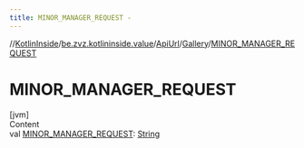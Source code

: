 ```yaml
---
title: MINOR_MANAGER_REQUEST -
---
```

//[KotlinInside](../../../index.md)/[be.zvz.kotlininside.value](../../index.md)/[ApiUrl](../index.md)/[Gallery](index.md)/[MINOR_MANAGER_REQUEST](-m-i-n-o-r_-m-a-n-a-g-e-r_-r-e-q-u-e-s-t.md)



# MINOR_MANAGER_REQUEST  
[jvm]  
Content  
val [MINOR_MANAGER_REQUEST](-m-i-n-o-r_-m-a-n-a-g-e-r_-r-e-q-u-e-s-t.md): [String](https://docs.oracle.com/javase/7/docs/api/java/lang/String.html)  



